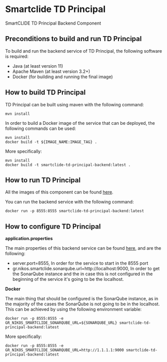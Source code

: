 # Smartclide TD Principal
SmartCLIDE TD Principal Backend Component

## Preconditions to build and run TD Principal

To build and run the backend service of TD Principal, the following software is required:

- Java (at least version 11)
- Apache Maven (at least version 3.2+)
- Docker (for building and running the final image)

## How to build TD Principal

TD Principal can be built using maven with the following command:

```shell
mvn install
```

In order to build a Docker image of the service that can be deployed, the following commands can be used:

```shell
mvn install
docker build -t ${IMAGE_NAME:IMAGE_TAG} .
```

More specifically:

```shell
mvn install
docker build -t smartclide-td-principal-backend:latest .
```

## How to run TD Principal

All the images of this component can be found [here](https://github.com/eclipse-researchlabs/smartclide-TD-Principal/pkgs/container/smartclide%2Ftdprincipal).

You can run the backend service with the following command:

```shell
docker run -p 8555:8555 smartclide-td-principal-backend:latest
```

## How to configure TD Principal

**application.properties**

The main properties of this backend service can be found [here](https://github.com/eclipse-researchlabs/smartclide-TD-Principal/blob/main/src/main/resources/application.properties), and are the following:
- server.port=8555, In order for the service to start in the 8555 port
- gr.nikos.smartclide.sonarqube.url=http://localhost:9000, In order to get the SonarQube instance and the in case this is not configured in the beginning of the service it's going to be the localhost.

**Docker**

The main thing that should be configured is the SonarQube instance, as in the majority of the cases the SonarQube is not going to be in the localhost.
This can be achieved by using the following environment variable:

```shell
docker run -p 8555:8555 -e GR_NIKOS_SMARTCLIDE_SONARQUBE_URL=${SONARQUBE_URL} smartclide-td-principal-backend:latest
```

More specifically:

```shell
docker run -p 8555:8555 -e GR_NIKOS_SMARTCLIDE_SONARQUBE_URL=http://1.1.1.1:9000 smartclide-td-principal-backend:latest
```
